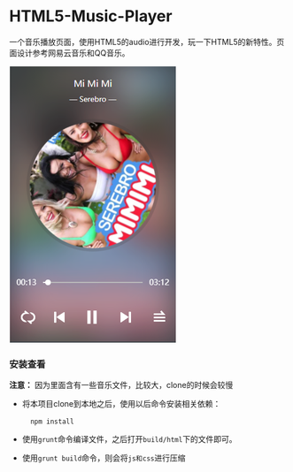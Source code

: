 # HTML5-Music-Player
一个音乐播放页面，使用HTML5的audio进行开发，玩一下HTML5的新特性。页面设计参考网易云音乐和QQ音乐。

![效果图](https://raw.githubusercontent.com/XNAL/HTML5-Music-Player/master/music-player.png)


### 安装查看

**注意：** 因为里面含有一些音乐文件，比较大，clone的时候会较慢

- 将本项目clone到本地之后，使用以后命令安装相关依赖：

        npm install

- 使用`grunt`命令编译文件，之后打开`build/html`下的文件即可。

- 使用`grunt build`命令，则会将`js和css`进行压缩
